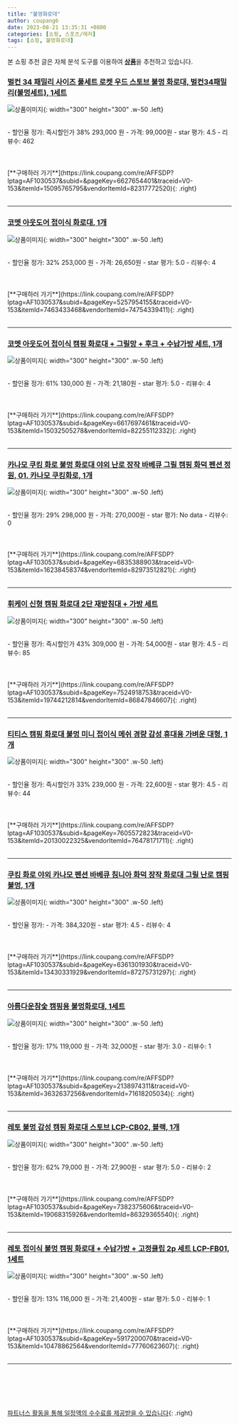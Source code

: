 ```yaml
---
title: "불멍화로대"
author: coupang6
date: 2023-08-21 13:35:31 +0800
categories: [쇼핑, 스포츠/레저]
tags: [쇼핑, 불멍화로대]
---
```


본 쇼핑 추천 글은 자체 분석 도구를 이용하여 [**상품**](https://link.coupang.com/a/bao1ui)을 추천하고 있습니다.

### [벌컨 34 패밀리 사이즈 풀세트 로켓 우드 스토브 불멍 화로대, 벌컨34패밀리(불멍세트), 1세트](https://link.coupang.com/re/AFFSDP?lptag=AF1030537&subid=&pageKey=6627654401&traceid=V0-153&itemId=15095765795&vendorItemId=82317772520)

![상품이미지](https://thumbnail8.coupangcdn.com/thumbnails/remote/230x230ex/image/vendor_inventory/6658/99baef9639b846b7c111d0cb0ee428e028963fbbe517c523a571314d13da.jpg){: width="300" height="300" .w-50 .left}


<br>
- 할인율 정가: 즉시할인가 38%  293,000   원
- 가격: 99,000원
- star 평가: 4.5
- 리뷰수: 462
<br>
<br>
<br>
<br>
[**구매하러 가기**](https://link.coupang.com/re/AFFSDP?lptag=AF1030537&subid=&pageKey=6627654401&traceid=V0-153&itemId=15095765795&vendorItemId=82317772520){: .right}
<br>
<br>

---

### [코멧 아웃도어 접이식 화로대, 1개](https://link.coupang.com/re/AFFSDP?lptag=AF1030537&subid=&pageKey=5257954155&traceid=V0-153&itemId=7463433468&vendorItemId=74754339411)

![상품이미지](https://thumbnail7.coupangcdn.com/thumbnails/remote/230x230ex/image/retail/images/3965875297510-028be2f9-6487-4220-b280-6169dd37d032.jpg){: width="300" height="300" .w-50 .left}


<br>
- 할인율 정가: 32%  253,000   원
- 가격: 26,650원
- star 평가: 5.0
- 리뷰수: 4
<br>
<br>
<br>
<br>
[**구매하러 가기**](https://link.coupang.com/re/AFFSDP?lptag=AF1030537&subid=&pageKey=5257954155&traceid=V0-153&itemId=7463433468&vendorItemId=74754339411){: .right}
<br>
<br>

---

### [코멧 아웃도어 접이식 캠핑 화로대 + 그릴망 + 후크 + 수납가방 세트, 1개](https://link.coupang.com/re/AFFSDP?lptag=AF1030537&subid=&pageKey=6617697461&traceid=V0-153&itemId=15032505278&vendorItemId=82255112332)

![상품이미지](https://thumbnail9.coupangcdn.com/thumbnails/remote/230x230ex/image/retail/images/4439142815843344-6c750a08-acb8-4746-8fed-4babf5811bec.jpg){: width="300" height="300" .w-50 .left}


<br>
- 할인율 정가: 61%  130,000   원
- 가격: 21,180원
- star 평가: 5.0
- 리뷰수: 4
<br>
<br>
<br>
<br>
[**구매하러 가기**](https://link.coupang.com/re/AFFSDP?lptag=AF1030537&subid=&pageKey=6617697461&traceid=V0-153&itemId=15032505278&vendorItemId=82255112332){: .right}
<br>
<br>

---

### [카나모 쿠킹 화로 불멍 화로대 야외 난로 장작 바베큐 그릴 캠핑 화덕 펜션 정원, 01. 카나모 쿠킹화로, 1개](https://link.coupang.com/re/AFFSDP?lptag=AF1030537&subid=&pageKey=6835388903&traceid=V0-153&itemId=16238458374&vendorItemId=82973512821)

![상품이미지](https://thumbnail8.coupangcdn.com/thumbnails/remote/230x230ex/image/vendor_inventory/59a0/b496b042c2ec5aa43bbd66ff17935d8308a027435db7391dfa4df1809059.jpg){: width="300" height="300" .w-50 .left}


<br>
- 할인율 정가: 29%  298,000   원
- 가격: 270,000원
- star 평가: No data
- 리뷰수: 0
<br>
<br>
<br>
<br>
[**구매하러 가기**](https://link.coupang.com/re/AFFSDP?lptag=AF1030537&subid=&pageKey=6835388903&traceid=V0-153&itemId=16238458374&vendorItemId=82973512821){: .right}
<br>
<br>

---

### [휘케이 신형 캠핑 화로대 2단 재받침대 + 가방 세트](https://link.coupang.com/re/AFFSDP?lptag=AF1030537&subid=&pageKey=7524918753&traceid=V0-153&itemId=19744212814&vendorItemId=86847846607)

![상품이미지](https://thumbnail7.coupangcdn.com/thumbnails/remote/230x230ex/image/vendor_inventory/f255/f6d39623fe86c24adf93519bc38b79ac41a9b71973c25d318b061ea8d65a.jpg){: width="300" height="300" .w-50 .left}


<br>
- 할인율 정가: 즉시할인가 43%  309,000   원
- 가격: 54,000원
- star 평가: 4.5
- 리뷰수: 85
<br>
<br>
<br>
<br>
[**구매하러 가기**](https://link.coupang.com/re/AFFSDP?lptag=AF1030537&subid=&pageKey=7524918753&traceid=V0-153&itemId=19744212814&vendorItemId=86847846607){: .right}
<br>
<br>

---

### [티티스 캠핑 화로대 불멍 미니 접이식 메쉬 경량 감성 휴대용 가벼운 대형, 1개](https://link.coupang.com/re/AFFSDP?lptag=AF1030537&subid=&pageKey=7605572823&traceid=V0-153&itemId=20130022325&vendorItemId=76478171711)

![상품이미지](https://thumbnail10.coupangcdn.com/thumbnails/remote/230x230ex/image/vendor_inventory/fe0a/a134305bbbeccab1dc24405f1de3a16c141a6cb624fcea1d38b30f9fbf58.jpg){: width="300" height="300" .w-50 .left}


<br>
- 할인율 정가: 즉시할인가 33%  239,000   원
- 가격: 22,600원
- star 평가: 4.5
- 리뷰수: 44
<br>
<br>
<br>
<br>
[**구매하러 가기**](https://link.coupang.com/re/AFFSDP?lptag=AF1030537&subid=&pageKey=7605572823&traceid=V0-153&itemId=20130022325&vendorItemId=76478171711){: .right}
<br>
<br>

---

### [쿠킹 화로 야외 카나모 펜션 바베큐 침니아 화덕 장작 화로대 그릴 난로 캠핑 불멍, 1개](https://link.coupang.com/re/AFFSDP?lptag=AF1030537&subid=&pageKey=6361301930&traceid=V0-153&itemId=13430331929&vendorItemId=87275731297)

![상품이미지](https://thumbnail9.coupangcdn.com/thumbnails/remote/230x230ex/image/vendor_inventory/d42d/bf822c89d599fe13f592f7e551d81cc33121c1fc12259719b954aca67e2b.jpg){: width="300" height="300" .w-50 .left}


<br>
- 할인율 정가: 
- 가격: 384,320원
- star 평가: 4.5
- 리뷰수: 4
<br>
<br>
<br>
<br>
[**구매하러 가기**](https://link.coupang.com/re/AFFSDP?lptag=AF1030537&subid=&pageKey=6361301930&traceid=V0-153&itemId=13430331929&vendorItemId=87275731297){: .right}
<br>
<br>

---

### [아름다운참숯 캠핑용 불멍화로대, 1세트](https://link.coupang.com/re/AFFSDP?lptag=AF1030537&subid=&pageKey=2138974311&traceid=V0-153&itemId=3632637256&vendorItemId=71618205034)

![상품이미지](https://thumbnail9.coupangcdn.com/thumbnails/remote/230x230ex/image/retail/images/1411380338181625-9753975a-d66a-494d-bf8a-cb4e08128133.jpg){: width="300" height="300" .w-50 .left}


<br>
- 할인율 정가: 17%  119,000   원
- 가격: 32,000원
- star 평가: 3.0
- 리뷰수: 1
<br>
<br>
<br>
<br>
[**구매하러 가기**](https://link.coupang.com/re/AFFSDP?lptag=AF1030537&subid=&pageKey=2138974311&traceid=V0-153&itemId=3632637256&vendorItemId=71618205034){: .right}
<br>
<br>

---

### [레토 불멍 감성 캠핑 화로대 스토브 LCP-CB02, 블랙, 1개](https://link.coupang.com/re/AFFSDP?lptag=AF1030537&subid=&pageKey=7382375606&traceid=V0-153&itemId=19068315926&vendorItemId=86329365540)

![상품이미지](https://thumbnail7.coupangcdn.com/thumbnails/remote/230x230ex/image/vendor_inventory/da36/c32258faa5da9a048d69cf5faa36257bd961dbd9bca3def38a6824c5e0c4.jpg){: width="300" height="300" .w-50 .left}


<br>
- 할인율 정가: 62%  79,000   원
- 가격: 27,900원
- star 평가: 5.0
- 리뷰수: 2
<br>
<br>
<br>
<br>
[**구매하러 가기**](https://link.coupang.com/re/AFFSDP?lptag=AF1030537&subid=&pageKey=7382375606&traceid=V0-153&itemId=19068315926&vendorItemId=86329365540){: .right}
<br>
<br>

---

### [레토 접이식 불멍 캠핑 화로대 + 수납가방 + 고정클립 2p 세트 LCP-FB01, 1세트](https://link.coupang.com/re/AFFSDP?lptag=AF1030537&subid=&pageKey=5917200070&traceid=V0-153&itemId=10478862564&vendorItemId=77760623607)

![상품이미지](https://thumbnail10.coupangcdn.com/thumbnails/remote/230x230ex/image/retail/images/9266004710155775-a6909048-689d-4b3d-b0cc-64cbfd649c4f.jpg){: width="300" height="300" .w-50 .left}


<br>
- 할인율 정가: 13%  116,000   원
- 가격: 21,400원
- star 평가: 5.0
- 리뷰수: 1
<br>
<br>
<br>
<br>
[**구매하러 가기**](https://link.coupang.com/re/AFFSDP?lptag=AF1030537&subid=&pageKey=5917200070&traceid=V0-153&itemId=10478862564&vendorItemId=77760623607){: .right}
<br>
<br>

---
<br><br><br><br><br> [파트너스 활동을 통해 일정액의 수수료를 제공받을 수 있습니다](https://link.coupang.com/a/bao1ui){: .right}